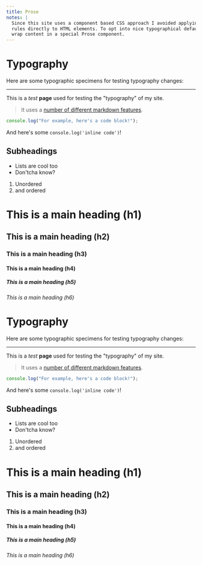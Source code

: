 ```yaml
---
title: Prose
notes: |
  Since this site uses a component based CSS approach I avoided applying CSS
  rules directly to HTML elements. To opt into nice typographical defaults I
  wrap content in a special Prose component.
---
```


<div class="container container--tall">
  <div class="container__inner prose">

# Typography

Here are some typographic specimens for testing typography changes:

---

This is a _test_ **page** used for testing the "typography" of my site.

> It uses a [number of different markdown features](http://google.com).

```js
console.log("For example, here's a code block!");
```

And here's some `console.log('inline code')`!

## Subheadings

- Lists are cool too
- Don'tcha know?

1. Unordered
2. and ordered

# This is a main heading (h1)

## This is a main heading (h2)

### This is a main heading (h3)

#### This is a main heading (h4)

##### This is a main heading (h5)

###### This is a main heading (h6)

  </div>
</div>

<div class="container container--tall theme-dark">
  <div class="container__inner prose">

# Typography

Here are some typographic specimens for testing typography changes:

---

This is a _test_ **page** used for testing the "typography" of my site.

> It uses a [number of different markdown features](http://google.com).

```js
console.log("For example, here's a code block!");
```

And here's some `console.log('inline code')`!

## Subheadings

- Lists are cool too
- Don'tcha know?

1. Unordered
2. and ordered

# This is a main heading (h1)

## This is a main heading (h2)

### This is a main heading (h3)

#### This is a main heading (h4)

##### This is a main heading (h5)

###### This is a main heading (h6)

  </div>
</div>
